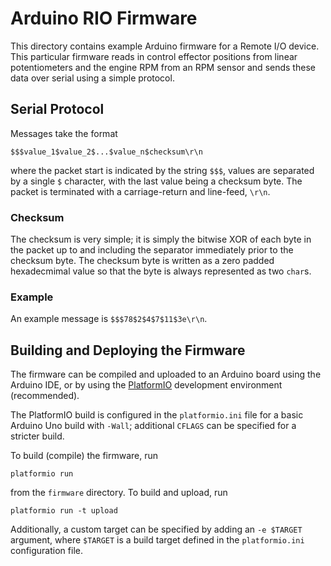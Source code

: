 # Arduino RIO Firmware

This directory contains example Arduino firmware for a Remote I/O 
device. 
This particular firmware reads in control effector positions from 
linear potentiometers and the engine RPM from an RPM sensor and sends 
these data over serial using a simple protocol.

## Serial Protocol

Messages take the format
```
$$$value_1$value_2$...$value_n$checksum\r\n
```
where the packet start is indicated by the string `$$$`, values are 
separated by a single `$` character, with the last value being a 
checksum byte.
The packet is terminated with a carriage-return and line-feed, `\r\n`.

### Checksum

The checksum is very simple; it is simply the bitwise XOR of each byte
in the packet up to and including the separator immediately prior to the
checksum byte.
The checksum byte is written as a zero padded hexadecmimal value so that
the byte is always represented as two `char`s.

### Example

An example message is `$$$78$2$4$7$11$3e\r\n`.

## Building and Deploying the Firmware

The firmware can be compiled and uploaded to an Arduino board using the
Arduino IDE, or by using the [PlatformIO](http://platformio.org) 
development environment (recommended).

The PlatformIO build is configured in the `platformio.ini` file for a 
basic Arduino Uno build with `-Wall`; additional `CFLAGS` can be 
specified for a stricter build.

To build (compile) the firmware, run
```
platformio run
```
from the `firmware` directory.
To build and upload, run
```
platformio run -t upload
```
Additionally, a custom target can be specified by adding an `-e $TARGET`
argument, where `$TARGET` is a build target defined in the 
`platformio.ini` configuration file.

